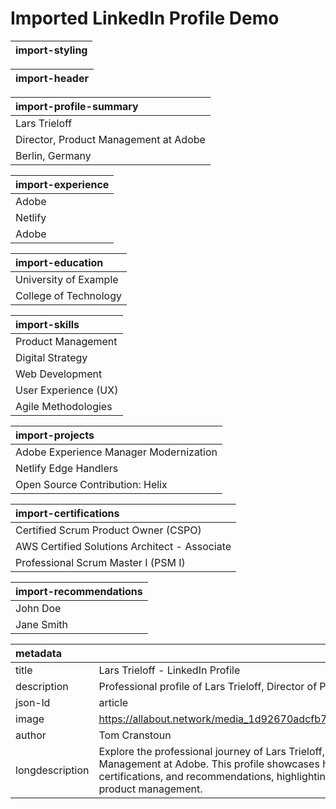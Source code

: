 # Imported LinkedIn Profile Demo

| import-styling |
| :---- |

| import-header |
| :---- |

| import-profile-summary |
| :---- |
| Lars Trieloff |
| Director, Product Management at Adobe |
| Berlin, Germany |

| import-experience |
| :---- |
| Adobe | Director, Product Management | Jan 2021 - Present |
| Netlify | Senior Product Manager | Mar 2020 - Dec 2020 |
| Adobe | Senior Product Manager | Jan 2019 - Feb 2020 |

| import-education |
| :---- |
| University of Example | Bachelor of Science in Computer Science | 2005 - 2009 |
| College of Technology | Associate's Degree in Web Development | 2003 - 2005 |

| import-skills |
| :---- |
| Product Management |
| Digital Strategy |
| Web Development |
| User Experience (UX) |
| Agile Methodologies |

| import-projects |
| :---- |
| Adobe Experience Manager Modernization | Led the modernization efforts for AEM, improving performance and developer experience | https://business.adobe.com/products/experience-manager/adobe-experience-manager.html |
| Netlify Edge Handlers | Developed and launched Edge Handlers, bringing serverless computing to the edge | https://www.netlify.com/products/edge/edge-handlers/ |
| Open Source Contribution: Helix | Contributed to the development of Project Helix, an open-source static site generator | https://github.com/adobe/helix-cli |

| import-certifications |
| :---- |
| Certified Scrum Product Owner (CSPO) | Scrum Alliance | Jan 2020 | Jan 2022 | 123456 |
| AWS Certified Solutions Architect - Associate | Amazon Web Services (AWS) | Mar 2019 |  | AWS-ASA-12345 |
| Professional Scrum Master I (PSM I) | Scrum.org | Jun 2018 |  | 987654 |

| import-recommendations |
| :---- |
| John Doe | CEO at Tech Innovations | Lars is an exceptional product manager with a keen eye for detail and a strategic mindset. His ability to balance user needs with business goals is truly remarkable. |
| Jane Smith | Senior Developer at WebCorp | Working with Lars was a pleasure. His technical knowledge combined with his leadership skills made our projects successful and enjoyable. |

| metadata |  |
| :---- | :---- |
| title | Lars Trieloff - LinkedIn Profile |
| description | Professional profile of Lars Trieloff, Director of Product Management at Adobe |
| json-ld | article |
| image | https://allabout.network/media_1d92670adcfb7a18a062e49fd7967f4e9f76d8a52.jpeg |
| author | Tom Cranstoun |
| longdescription | Explore the professional journey of Lars Trieloff, currently serving as Director of Product Management at Adobe. This profile showcases his experience, education, skills, projects, certifications, and recommendations, highlighting his expertise in the tech industry and product management. |